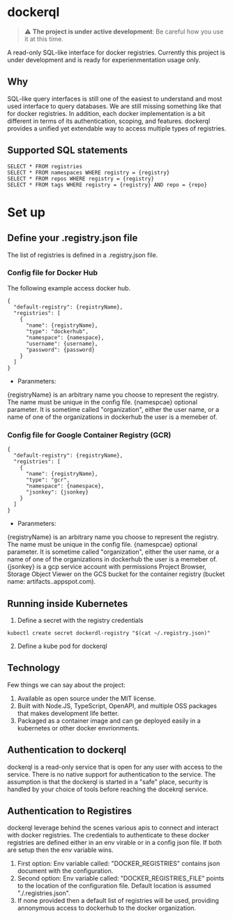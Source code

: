 # dockerql

> :warning: **The project is under active development**: Be careful how you use it at this time.  

A read-only SQL-like interface for docker registries.
Currently this project is under development and is ready for experienmentation usage only.

## Why

SQL-like query interfaces is still one of the easiest to understand and most used interface to query databases. We are still missing something like that for docker registries. 
In addition, each docker implementation is a bit different in terms of its authentication, scoping, and features. dockerql provides a unified yet extendable way to access multiple types of registries. 

## Supported SQL statements

~~~
SELECT * FROM registries
SELECT * FROM namespaces WHERE registry = {registry}
SELECT * FROM repos WHERE registry = {registry}
SELECT * FROM tags WHERE registry = {registry} AND repo = {repo}
~~~

# Set up

## Define your .registry.json file
The list of registries is defined in a .registry.json file. 

### Config file for Docker Hub

The following example access docker hub.

~~~
{
  "default-registry": {registryName},
  "registries": [
    {
      "name": {registryName},
      "type": "dockerhub",
      "namespace": {namespace},
      "username": {username},
      "password": {password}
    }
  ]
}
~~~

* Paranmeters:

{registryName} is an arbitrary name you choose to represent the registry. The name must be unique in the config file. 
{namespcae} optional parameter. It is sometime called "organization", either the user name, or a name of one of the organizations in dockerhub the user is a memeber of. 

### Config file for Google Container Registry (GCR)

~~~
{
  "default-registry": {registryName},
  "registries": [
    {
      "name": {registryName},
      "type": "gcr",
      "namespace": {namespace},
      "jsonkey": {jsonkey}
    }
  ]
}
~~~

* Paranmeters:

{registryName} is an arbitrary name you choose to represent the registry. The name must be unique in the config file. 
{namespcae} optional parameter. It is sometime called "organization", either the user name, or a name of one of the organizations in dockerhub the user is a memeber of. 
{jsonkey} is a gcp service account with permissions Project Browser, Storage Object Viewer on the GCS bucket for the container registry (bucket name: artifacts.<your-project>.appspot.com).

## Running inside Kubernetes

1. Define a secret with the registry credentials
~~~
kubectl create secret dockerdl-registry "$(cat ~/.registry.json)" 
~~~

2. Define a kube pod for dockerql


## Technology

Few things we can say about the project:

1. Available as open source under the MIT license. 
2. Built with Node.JS, TypeScript, OpenAPI, and multiple OSS packages that makes development life better.
3. Packaged as a container image and can ge deployed easily in a kubernetes or other docker envrionments. 

## Authentication to dockerql

dockerql is a read-only service that is open for any user with access to the service. There is no native support for authentication to the service. 
The assumption is that the dockerql is started in a "safe" place, security is handled by your choice of tools before reaching the docekrql service.  

## Authentication to Registires

dockerql leverage behind the scenes various apis to connect and interact with docker registries. The credentials to authenticate to these docker registries are defined either in an env virable or in a config json file. If both are setup then the env variable wins. 

1. First option: Env variable called: "DOCKER_REGISTRIES" contains json document with the configuration. 
1. Second option: Env variable called: "DOCKER_REGISTRIES_FILE" points to the location of the configuration file. Default location is assumed "./.registries.json".
1. If none provided then a default list of registries will be used, providing annonymous access to dockerhub to the docker organization.
